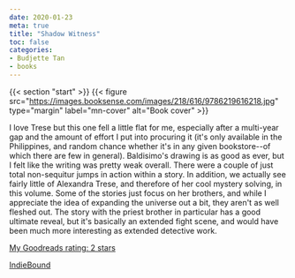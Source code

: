```yaml
---
date: 2020-01-23
meta: true
title: "Shadow Witness"
toc: false
categories:
- Budjette Tan
- books
---
```


{{< section "start" >}}
{{< figure src="https://images.booksense.com/images/218/616/9786219616218.jpg" type="margin" label="mn-cover" alt="Book cover" >}}

I love Trese but this one fell a little flat for me, especially after a multi-year gap and the amount of effort I put into procuring it (it's only available in the Philippines, and random chance whether it's in any given bookstore--of which there are few in general). Baldisimo's drawing is as good as ever, but I felt like the writing was pretty weak overall. There were a couple of just total non-sequitur jumps in action within a story. In addition, we actually see fairly little of Alexandra Trese, and therefore of her cool mystery solving, in this volume. Some of the stories just focus on her brothers, and while I appreciate the idea of expanding the universe out a bit, they aren't as well fleshed out. The story with the priest brother in particular has a good ultimate reveal, but it's basically an extended fight scene, and would have been much more interesting as extended detective work.

[My Goodreads rating: 2 stars](https://www.goodreads.com/review/show/3141243919)  

[IndieBound](https://www.indiebound.org/book/9786219616218)
